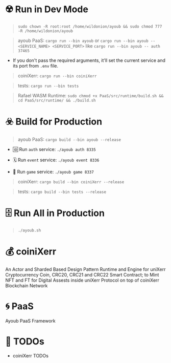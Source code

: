 

# ☢️ Run in Dev Mode

> ```sudo chown -R root:root /home/wildonion/ayoub && sudo chmod 777 -R /home/wildonion/ayoub```

> ayoub PaaS: ```cargo run --bin ayoub``` or ```cargo run --bin ayoub -- <SERVICE_NAME> <SERVICE_PORT>``` like ```cargo run --bin ayoub -- auth 37465``` 

* If you don't pass the required arguments, it'll set the current service and its port from `.env` file.

> coiniXerr: ```cargo run --bin coiniXerr```

> tests: ```cargo run --bin tests```

> Rafael WASM Runtime: ```sudo chmod +x PaaS/src/runtime/build.sh && cd PaaS/src/runtime/ && ./build.sh```

# ☣️ Build for Production

> ayoub PaaS: ```cargo build --bin ayoub --release```

* 🆔 Run `auth` service: ```./ayoub auth 8335```

* 🗓️ Run `event` service: ```./ayoub event 8336```

* 🎲 Run `game` service: ```./ayoub game 8337```

> coiniXerr: ```cargo build --bin coiniXerr --release```

> tests: ```cargo build --bin tests --release```

# 🗄️ Run All in Production

> ```./ayoub.sh```

# 💰 coiniXerr 

An Actor and Sharded Based Design Pattern Runtime and Engine for uniXerr Cryptocurrency Coin, CRC20, CRC21 and CRC22 Smart Contract; to Mint NFT and FT for Digital Assests inside uniXerr Protocol on top of coiniXerr Blockchain Network

# 🌀 PaaS 

Ayoub PaaS Framework

# 📌 TODOs

* coiniXerr TODOs